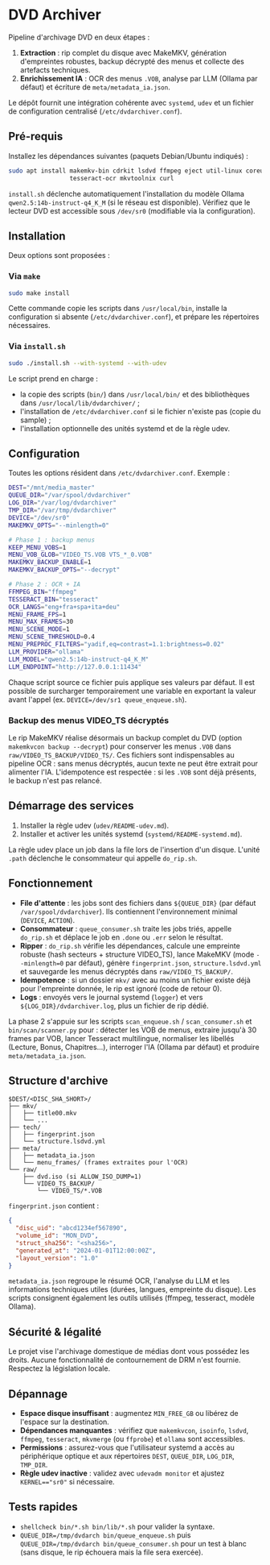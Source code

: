 # DVD Archiver

Pipeline d'archivage DVD en deux étapes :

1. **Extraction** : rip complet du disque avec MakeMKV, génération d'empreintes robustes, backup décrypté des menus et collecte des artefacts techniques.
2. **Enrichissement IA** : OCR des menus `.VOB`, analyse par LLM (Ollama par défaut) et écriture de `meta/metadata_ia.json`.

Le dépôt fournit une intégration cohérente avec `systemd`, `udev` et un fichier de configuration centralisé (`/etc/dvdarchiver.conf`).

## Pré-requis

Installez les dépendances suivantes (paquets Debian/Ubuntu indiqués) :

```bash
sudo apt install makemkv-bin cdrkit lsdvd ffmpeg eject util-linux coreutils \
                 tesseract-ocr mkvtoolnix curl
```

`install.sh` déclenche automatiquement l'installation du modèle Ollama `qwen2.5:14b-instruct-q4_K_M` (si le réseau est disponible). Vérifiez que le lecteur DVD est accessible sous `/dev/sr0` (modifiable via la configuration).

## Installation

Deux options sont proposées :

### Via `make`

```bash
sudo make install
```

Cette commande copie les scripts dans `/usr/local/bin`, installe la configuration si absente (`/etc/dvdarchiver.conf`), et prépare les répertoires nécessaires.

### Via `install.sh`

```bash
sudo ./install.sh --with-systemd --with-udev
```

Le script prend en charge :

- la copie des scripts (`bin/`) dans `/usr/local/bin/` et des bibliothèques dans `/usr/local/lib/dvdarchiver/` ;
- l'installation de `/etc/dvdarchiver.conf` si le fichier n'existe pas (copie du sample) ;
- l'installation optionnelle des unités systemd et de la règle udev.

## Configuration

Toutes les options résident dans `/etc/dvdarchiver.conf`. Exemple :

```bash
DEST="/mnt/media_master"
QUEUE_DIR="/var/spool/dvdarchiver"
LOG_DIR="/var/log/dvdarchiver"
TMP_DIR="/var/tmp/dvdarchiver"
DEVICE="/dev/sr0"
MAKEMKV_OPTS="--minlength=0"

# Phase 1 : backup menus
KEEP_MENU_VOBS=1
MENU_VOB_GLOB="VIDEO_TS.VOB VTS_*_0.VOB"
MAKEMKV_BACKUP_ENABLE=1
MAKEMKV_BACKUP_OPTS="--decrypt"

# Phase 2 : OCR + IA
FFMPEG_BIN="ffmpeg"
TESSERACT_BIN="tesseract"
OCR_LANGS="eng+fra+spa+ita+deu"
MENU_FRAME_FPS=1
MENU_MAX_FRAMES=30
MENU_SCENE_MODE=1
MENU_SCENE_THRESHOLD=0.4
MENU_PREPROC_FILTERS="yadif,eq=contrast=1.1:brightness=0.02"
LLM_PROVIDER="ollama"
LLM_MODEL="qwen2.5:14b-instruct-q4_K_M"
LLM_ENDPOINT="http://127.0.0.1:11434"
```

Chaque script source ce fichier puis applique ses valeurs par défaut. Il est possible de surcharger temporairement une variable en exportant la valeur avant l'appel (ex. `DEVICE=/dev/sr1 queue_enqueue.sh`).

### Backup des menus VIDEO_TS décryptés

Le rip MakeMKV réalise désormais un backup complet du DVD (option `makemkvcon backup --decrypt`) pour conserver les menus `.VOB` dans `raw/VIDEO_TS_BACKUP/VIDEO_TS/`. Ces fichiers sont indispensables au pipeline OCR : sans menus décryptés, aucun texte ne peut être extrait pour alimenter l'IA. L'idempotence est respectée : si les `.VOB` sont déjà présents, le backup n'est pas relancé.

## Démarrage des services

1. Installer la règle udev (`udev/README-udev.md`).
2. Installer et activer les unités systemd (`systemd/README-systemd.md`).

La règle udev place un job dans la file lors de l'insertion d'un disque. L'unité `.path` déclenche le consommateur qui appelle `do_rip.sh`.

## Fonctionnement

- **File d'attente** : les jobs sont des fichiers dans `${QUEUE_DIR}` (par défaut `/var/spool/dvdarchiver`). Ils contiennent l'environnement minimal (`DEVICE`, `ACTION`).
- **Consommateur** : `queue_consumer.sh` traite les jobs triés, appelle `do_rip.sh` et déplace le job en `.done` ou `.err` selon le résultat.
- **Ripper** : `do_rip.sh` vérifie les dépendances, calcule une empreinte robuste (hash secteurs + structure VIDEO_TS), lance MakeMKV (mode `--minlength=0` par défaut), génère `fingerprint.json`, `structure.lsdvd.yml` et sauvegarde les menus décryptés dans `raw/VIDEO_TS_BACKUP/`.
- **Idempotence** : si un dossier `mkv/` avec au moins un fichier existe déjà pour l'empreinte donnée, le rip est ignoré (code de retour 0).
- **Logs** : envoyés vers le journal systemd (`logger`) et vers `${LOG_DIR}/dvdarchiver.log`, plus un fichier de rip dédié.

La phase 2 s'appuie sur les scripts `scan_enqueue.sh` / `scan_consumer.sh` et `bin/scan/scanner.py` pour : détecter les VOB de menus, extraire jusqu'à 30 frames par VOB, lancer Tesseract multilingue, normaliser les libellés (Lecture, Bonus, Chapitres...), interroger l'IA (Ollama par défaut) et produire `meta/metadata_ia.json`.

## Structure d'archive

```
$DEST/<DISC_SHA_SHORT>/
├── mkv/
│   ├── title00.mkv
│   └── ...
├── tech/
│   ├── fingerprint.json
│   └── structure.lsdvd.yml
├── meta/
│   ├── metadata_ia.json
│   └── menu_frames/ (frames extraites pour l'OCR)
└── raw/
    ├── dvd.iso (si ALLOW_ISO_DUMP=1)
    └── VIDEO_TS_BACKUP/
        └── VIDEO_TS/*.VOB
```

`fingerprint.json` contient :

```json
{
  "disc_uid": "abcd1234ef567890",
  "volume_id": "MON_DVD",
  "struct_sha256": "<sha256>",
  "generated_at": "2024-01-01T12:00:00Z",
  "layout_version": "1.0"
}
```

`metadata_ia.json` regroupe le résumé OCR, l'analyse du LLM et les informations techniques utiles (durées, langues, empreinte du disque). Les scripts consignent également les outils utilisés (ffmpeg, tesseract, modèle Ollama).

## Sécurité & légalité

Le projet vise l'archivage domestique de médias dont vous possédez les droits. Aucune fonctionnalité de contournement de DRM n'est fournie. Respectez la législation locale.

## Dépannage

- **Espace disque insuffisant** : augmentez `MIN_FREE_GB` ou libérez de l'espace sur la destination.
- **Dépendances manquantes** : vérifiez que `makemkvcon`, `isoinfo`, `lsdvd`, `ffmpeg`, `tesseract`, `mkvmerge` (ou `ffprobe`) et `ollama` sont accessibles.
- **Permissions** : assurez-vous que l'utilisateur systemd a accès au périphérique optique et aux répertoires `DEST`, `QUEUE_DIR`, `LOG_DIR`, `TMP_DIR`.
- **Règle udev inactive** : validez avec `udevadm monitor` et ajustez `KERNEL=="sr0"` si nécessaire.

## Tests rapides

- `shellcheck bin/*.sh bin/lib/*.sh` pour valider la syntaxe.
- `QUEUE_DIR=/tmp/dvdarch bin/queue_enqueue.sh` puis `QUEUE_DIR=/tmp/dvdarch bin/queue_consumer.sh` pour un test à blanc (sans disque, le rip échouera mais la file sera exercée).
